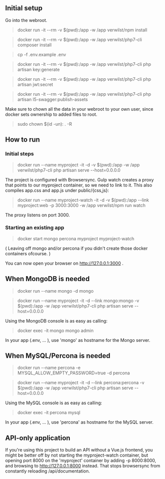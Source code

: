 ## Initial setup

Go into the webroot.

> docker run -it --rm -v $(pwd):/app -w /app verwilst/npm install

> docker run -it --rm -v $(pwd):/app -w /app verwilst/php7-cli composer install

> cp -f .env.example .env

> docker run -it --rm -v $(pwd):/app -w /app verwilst/php7-cli php artisan key:generate

> docker run -it --rm -v $(pwd):/app -w /app verwilst/php7-cli php artisan jwt:secret

> docker run -it --rm -v $(pwd):/app -w /app verwilst/php7-cli php artisan l5-swagger:publish-assets

Make sure to chown all the data in your webroot to your own user, since docker sets ownership to added files to root.

> sudo chown $(id -un): . -R

## How to run

### Initial steps

> docker run --name myproject -it -d -v $(pwd):/app -w /app verwilst/php7-cli php artisan serve --host=0.0.0.0


The project is configured with Browsersync. Gulp watch creates a proxy that points to our myproject container, so we need to link to it. 
This also compiles app.css and app.js under public/{css,js}:

> docker run --name myproject-watch -it -d -v $(pwd):/app --link myproject:web -p 3000:3000 -w /app verwilst/npm run watch

The proxy listens on port 3000.

### Starting an existing app

> docker start mongo percona myproject myproject-watch

( Leaving off mongo and/or percona if you didn't create those docker containers ofcourse. )

You can now open your browser on http://127.0.0.1:3000 .

## When MongoDB is needed

> docker run --name mongo -d mongo

> docker run --name myproject -it -d --link mongo:mongo -v $(pwd):/app -w /app verwilst/php7-cli php artisan serve --host=0.0.0.0

Using the MongoDB console is as easy as calling:

> docker exec -it mongo mongo admin

In your app (.env, ... ), use 'mongo' as hostname for the Mongo server.

## When MySQL/Percona is needed

> docker run --name percona -e MYSQL_ALLOW_EMPTY_PASSWORD=true -d percona

> docker run --name myproject -it -d --link percona:percona -v $(pwd):/app -w /app verwilst/php7-cli php artisan serve --host=0.0.0.0

Using the MySQL console is as easy as calling:

> docker exec -it percona mysql

In your app (.env, ... ), use 'percona' as hostname for the MySQL server.

## API-only application

If you're using this project to build an API without a Vue.js frontend, you might be better off by not starting the myproject-watch container, but opening port 8000 on the 'myproject' container by adding -p 8000:8000, and browsing to http://127.0.0.1:8000 instead. That stops browsersync from constantly reloading /api/documentation.
